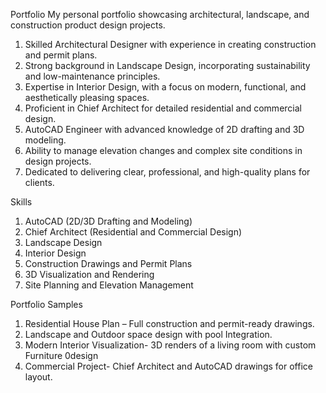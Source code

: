  Portfolio
My personal portfolio showcasing architectural, landscape, and construction product design projects.


1. Skilled Architectural Designer with experience in creating construction and permit plans.
 2. Strong background in Landscape Design, incorporating sustainability and low-maintenance principles.
 3. Expertise in Interior Design, with a focus on modern, functional, and aesthetically pleasing spaces.
 4. Proficient in Chief Architect for detailed residential and commercial design.
 5. AutoCAD Engineer with advanced knowledge of 2D drafting and 3D modeling.
 6. Ability to manage elevation changes and complex site conditions in design projects.
 7. Dedicated to delivering clear, professional, and high-quality plans for clients.

Skills
 1. AutoCAD (2D/3D Drafting and Modeling)
 2. Chief Architect (Residential and Commercial Design)
 3. Landscape Design
 4. Interior Design
 5. Construction Drawings and Permit Plans
 6. 3D Visualization and Rendering
 7. Site Planning and Elevation Management

Portfolio Samples

 1. Residential House Plan – Full construction and permit-ready drawings.
 2. Landscape and Outdoor space design with pool Integration.
 3. Modern Interior Visualization- 3D renders of a living room with custom
    Furniture 0design
 4. Commercial Project- Chief Architect and AutoCAD drawings for office layout.
    
